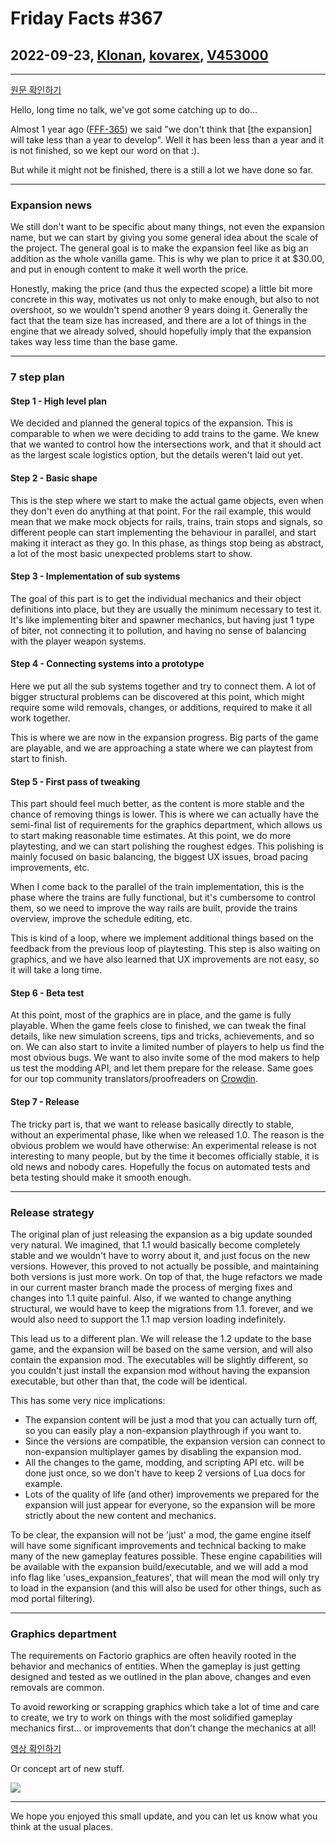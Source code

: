 # Friday Facts #367

## 2022-09-23, [Klonan](https://factorio.com/blog/author/Klonan), [kovarex](https://factorio.com/blog/author/kovarex), [V453000](https://factorio.com/blog/author/V453000)

---

[원문 확인하기](https://factorio.com/blog/post/fff-367)

Hello, long time no talk, we've got some catching up to do...

Almost 1 year ago ([FFF-365](./365.md)) we said "we don't think that [the expansion] will take less than a year to develop". Well it has been less than a year and it is not finished, so we kept our word on that :).

But while it might not be finished, there is a still a lot we have done so far.

---

### Expansion news
We still don't want to be specific about many things, not even the expansion name, but we can start by giving you some general idea about the scale of the project. The general goal is to make the expansion feel like as big an addition as the whole vanilla game. This is why we plan to price it at $30.00, and put in enough content to make it well worth the price.

Honestly, making the price (and thus the expected scope) a little bit more concrete in this way, motivates us not only to make enough, but also to not overshoot, so we wouldn't spend another 9 years doing it. Generally the fact that the team size has increased, and there are a lot of things in the engine that we already solved, should hopefully imply that the expansion takes way less time than the base game.

---

### 7 step plan
#### Step 1 - High level plan
We decided and planned the general topics of the expansion. This is comparable to when we were deciding to add trains to the game. We knew that we wanted to control how the intersections work, and that it should act as the largest scale logistics option, but the details weren't laid out yet.

#### Step 2 - Basic shape
This is the step where we start to make the actual game objects, even when they don't even do anything at that point. For the rail example, this would mean that we make mock objects for rails, trains, train stops and signals, so different people can start implementing the behaviour in parallel, and start making it interact as they go. In this phase, as things stop being as abstract, a lot of the most basic unexpected problems start to show.

#### Step 3 - Implementation of sub systems
The goal of this part is to get the individual mechanics and their object definitions into place, but they are usually the minimum necessary to test it. It's like implementing biter and spawner mechanics, but having just 1 type of biter, not connecting it to pollution, and having no sense of balancing with the player weapon systems.

#### Step 4 - Connecting systems into a prototype
Here we put all the sub systems together and try to connect them. A lot of bigger structural problems can be discovered at this point, which might require some wild removals, changes, or additions, required to make it all work together.

This is where we are now in the expansion progress. Big parts of the game are playable, and we are approaching a state where we can playtest from start to finish.

#### Step 5 - First pass of tweaking
This part should feel much better, as the content is more stable and the chance of removing things is lower. This is where we can actually have the semi-final list of requirements for the graphics department, which allows us to start making reasonable time estimates. At this point, we do more playtesting, and we can start polishing the roughest edges. This polishing is mainly focused on basic balancing, the biggest UX issues, broad pacing improvements, etc.

When I come back to the parallel of the train implementation, this is the phase where the trains are fully functional, but it's cumbersome to control them, so we need to improve the way rails are built, provide the trains overview, improve the schedule editing, etc.

This is kind of a loop, where we implement additional things based on the feedback from the previous loop of playtesting. This step is also waiting on graphics, and we have also learned that UX improvements are not easy, so it will take a long time.

#### Step 6 - Beta test
At this point, most of the graphics are in place, and the game is fully playable. When the game feels close to finished, we can tweak the final details, like new simulation screens, tips and tricks, achievements, and so on. We can also start to invite a limited number of players to help us find the most obvious bugs. We want to also invite some of the mod makers to help us test the modding API, and let them prepare for the release. Same goes for our top community translators/proofreaders on [Crowdin](https://crowdin.com/project/factorio).

#### Step 7 - Release
The tricky part is, that we want to release basically directly to stable, without an experimental phase, like when we released 1.0. The reason is the obvious problem we would have otherwise: An experimental release is not interesting to many people, but by the time it becomes officially stable, it is old news and nobody cares. Hopefully the focus on automated tests and beta testing should make it smooth enough.

---

### Release strategy
The original plan of just releasing the expansion as a big update sounded very natural. We imagined, that 1.1 would basically become completely stable and we wouldn't have to worry about it, and just focus on the new versions. However, this proved to not actually be possible, and maintaining both versions is just more work. On top of that, the huge refactors we made in our current master branch made the process of merging fixes and changes into 1.1 quite painful. Also, if we wanted to change anything structural, we would have to keep the migrations from 1.1. forever, and we would also need to support the 1.1 map version loading indefinitely.

This lead us to a different plan. We will release the 1.2 update to the base game, and the expansion will be based on the same version, and will also contain the expansion mod. The executables will be slightly different, so you couldn't just install the expansion mod without having the expansion executable, but other than that, the code will be identical.

This has some very nice implications:

* The expansion content will be just a mod that you can actually turn off, so you can easily play a non-expansion playthrough if you want to.
* Since the versions are compatible, the expansion version can connect to non-expansion multiplayer games by disabling the expansion mod.
* All the changes to the game, modding, and scripting API etc. will be done just once, so we don't have to keep 2 versions of Lua docs for example.
* Lots of the quality of life (and other) improvements we prepared for the expansion will just appear for everyone, so the expansion will be more strictly about the new content and mechanics.

To be clear, the expansion will not be 'just' a mod, the game engine itself will have some significant improvements and technical backing to make many of the new gameplay features possible. These engine capabilities will be available with the expansion build/executable, and we will add a mod info flag like 'uses_expansion_features', that will mean the mod will only try to load in the expansion (and this will also be used for other things, such as mod portal filtering).

---

### Graphics department
The requirements on Factorio graphics are often heavily rooted in the behavior and mechanics of entities. When the gameplay is just getting designed and tested as we outlined in the plan above, changes and even removals are common.

To avoid reworking or scrapping graphics which take a lot of time and care to create, we try to work on things with the most solidified gameplay mechanics first... or improvements that don't change the mechanics at all!

[영상 확인하기](https://cdn.factorio.com/assets/img/blog/fff-367-biter-decay.mp4)

Or concept art of new stuff.

![](https://cdn.factorio.com/assets/img/blog/fff-367-concept-art.png)

---

We hope you enjoyed this small update, and you can let us know what you think at the usual places.
